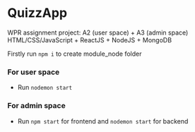 # QuizzApp
WPR assignment project: A2 (user space) + A3 (admin space)
HTML/CSS/JavaScript + ReactJS + NodeJS + MongoDB

Firstly run `npm i` to create module_node folder

### For user space 
- Run `nodemon start`

### For admin space 
- Run `npm start` for frontend and `nodemon start` for backend


